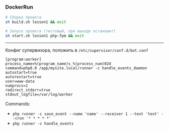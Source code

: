 ### DockerRun

```sh
# Сборка проекта
sh build.sh lesson1 && exit
```

```bash
# Запуск проекта (тестовый, при выходе остановит)
sh start.sh lesson1 php-fpm && exit
```

---

Конфиг супервизора, положить в `/etc/supervisor/conf.d/bot.conf`
```
[program:worker]
process_name=%(program_name)s_%(process_num)02d
command=php8.0 /app/mysite.local/runner -c handle_events_daemon
autostart=true
autorestart=true
user=www-data
numprocs=1
redirect_stderr=true
stdout_logfile=/var/log/worker
```

Commands:
- `php runner -c save_event --name 'name' --receiver 1 --text 'text' --cron '* * * * *'`
- `php runner -c handle_events`